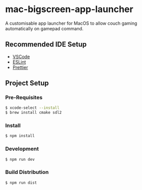 # mac-bigscreen-app-launcher

A customisable app launcher for MacOS to allow couch gaming automatically on gamepad command.

## Recommended IDE Setup

- [VSCode](https://code.visualstudio.com/)
- [ESLint](https://marketplace.visualstudio.com/items?itemName=dbaeumer.vscode-eslint)
- [Prettier](https://marketplace.visualstudio.com/items?itemName=esbenp.prettier-vscode)

## Project Setup

### Pre-Requisites

```bash
$ xcode-select --install
$ brew install cmake sdl2
```

### Install

```bash
$ npm install
```

### Development

```bash
$ npm run dev
```

### Build Distribution

```bash
$ npm run dist
```
